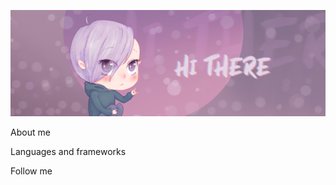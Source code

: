 ![Header](https://github.com/THEiDiet/THEiDiet/blob/main/assets/header.jpg)

About me

Languages and frameworks

Follow me


